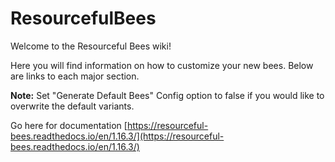 # ResourcefulBees
 
Welcome to the Resourceful Bees wiki!

Here you will find information on how to customize your new bees. Below are links to each major section.

**Note:** Set "Generate Default Bees" Config option to false if you would like to overwrite the default variants.

Go here for documentation [https://resourceful-bees.readthedocs.io/en/1.16.3/](https://resourceful-bees.readthedocs.io/en/1.16.3/)
